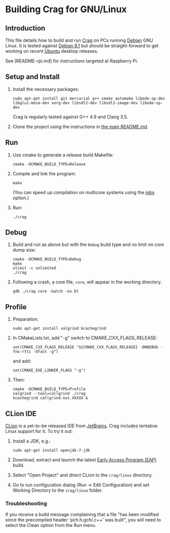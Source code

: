 # Building Crag for GNU/Linux

## Introduction

This file details how to build and run [Crag](https://github.com/johnmcfarlane/crag) on PCs running [Debian](https://www.debian.org/) GNU Linux.
It is tested against [Debian 8.1](http://releases.ubuntu.com/trusty/) but should be straight-forward to get working on recent [Ubuntu](https://www.debian.org/releases/jessie/) desktop releases.

See [README-rpi.md] for instructions targeted at Raspberry Pi.

## Setup and Install

1. Install the necessary packages:

   ```
   sudo apt-get install git mercurial g++ cmake automake libode-sp-dev libglu1-mesa-dev xorg-dev libsdl2-dev libsdl2-image-dev libode-sp-dev
   ```

   Crag is regularly tested against G++ 4.9 and Clang 3.5.

2. Clone the project using the instructions in [the main README.md](README.md).

## Run

1. Use cmake to generate a release build Makefile:

   ```
   cmake -DCMAKE_BUILD_TYPE=Release
   ```

2. Compile and link the program:

   ```
   make
   ```

   (You can speed up compilation on multicore systems using the [jobs](https://www.gnu.org/software/make/manual/html_node/Parallel.html) option.)

3. Run:

   ```
   ./crag
   ```

## Debug

1. Build and run as above but with the `Debug` build type and no limit on core dump size:

   ```
   cmake -DCMAKE_BUILD_TYPE=Debug
   make
   ulimit -c unlimited
   ./crag
   ```

2. Following a crash, a core file, `core`, will appear in the working directory.

   ```
   gdb ./crag core -batch -ex bt
   ```

## Profile

1. Preparation:
   ```
   sudo apt-get install valgrind kcachegrind
   ```

1. In CMakeLists.txt, add "-g" switch to CMAKE_CXX_FLAGS_RELEASE:
   ```
   set(CMAKE_CXX_FLAGS_RELEASE "${CMAKE_CXX_FLAGS_RELEASE} -DNDEBUG -fno-rtti -Ofast -g")
   ```

   and add:
   ```
   set(CMAKE_EXE_LINKER_FLAGS "-g")
   ```

1. Then:
   ```
   cmake -DCMAKE_BUILD_TYPE=Profile
   valgrind --tool=callgrind ./crag
   kcachegrind callgrind.out.XXXXX &
   ```

## CLion IDE

[CLion](https://www.jetbrains.com/clion/) is a yet-to-be released IDE from [JetBrains](https://www.jetbrains.com/).
Crag includes tentative Linux support for it.
To try it out:

1. Install a JDK, e.g.:

   ```
   sudo apt-get install openjdk-7-jdk
   ```

2. Download, extract and launch the latest [Early Access Program (EAP)](https://confluence.jetbrains.com/display/CLION/Early+Access+Program) build.

3. Select "Open Project" and direct CLion to the `crag/linux` directory.

4. Go to run configuration dialog (Run -> Edit Configuration) and set Working Directory to the `crag/linux` folder.

### Troubleshooting

If you receive a build message complaining that a file "has been modified since the precompiled header 'pch.h.gch/.c++' was built",
you will need to select the Clean option from the Run menu.
